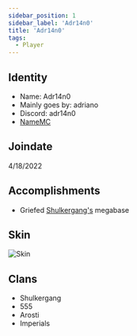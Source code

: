 ```yaml
---
sidebar_position: 1
sidebar_label: 'Adr14n0'
title: 'Adr14n0'
tags:
  - Player
---
```


## Identity
* Name: Adr14n0
* Mainly goes by: adriano
* Discord: adr14n0
* [NameMC](https://namemc.com/profile/Adr14n0.2)

## Joindate
4/18/2022

## Accomplishments
* Griefed [Shulkergang's](../Groups/shulkergang.md) megabase

## Skin
![Skin](https://s.namemc.com/3d/skin/body.png?id=4de71d4d8c9a2de5&model=classic&theta=30&phi=21&time=90&width=100&height=200)

## Clans
* Shulkergang
* 555
* Arosti
* Imperials
